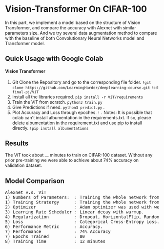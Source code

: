 # Vision-Transformer On CIFAR-100
In this part, we implement a model based on the structure of Vision Transformer, and compare the accuracy with Alexnet with similar parameters size. And we try several data augmentation method to compare with the baseline of both Convolutionary Neural Networks model and Transformer model.

## Quick Usage with Google Colab
#### Vision Transformer
1) Git Clone the Repository and go to the corresponding file folder.
```!git clone https://github.com/LearningHarder/deeplearning-course.git```
```!cd final-pj/ViT```
2) Install all the libraries required.
```pip install -r ViT/requirements``` 
3) Train the ViT from scratch.
```python3 train.py```
4) Give Predictions if need. 
 ```python3 predict.py``` .
5) Plot Accuracy and Loss through epoches. 
 ```!``` .
Notes: It is possible that colab can't install albumentation in the requirements.txt. If so, please delete albumentation in the requirement.txt and use pip to install directly.
 ```!pip install albumentations ```

 
## Results 

The ViT took about __ minutes to train on CIFAR-100 dataset. Without any prior pre-training we were able to achieve about 74% accuracy on validation dataset.

<!-- <p align="center">
  <img src="https://github.com/ShivamRajSharma/Vision-Transformer/blob/master/acc_plot.png" height="300"/>
</p> -->

## Model Comparison
<pre>
Alexnet v.s. ViT
1) Numbers of Parameters:  : Training the whole network from scratch.
1) Training Stratergy      : Training the whole network from scratch.
2) Optimizer               : Adam optimizer was used with weight decay.
3) Learning Rate Scheduler : Linear decay with warmup.
4) Regularization          : Dropout, HorizontalFlip, RandomBrightness, RandomContrast, RGBShift, GaussNoise
5) Loss                    : Categorical Cross-Entropy Loss.
6) Performance Metric      : Accuracy.
7) Performance             : 74% Accuracy
7) Epochs Trained          : 80
8) Training Time           : 12 minutes
</pre>

